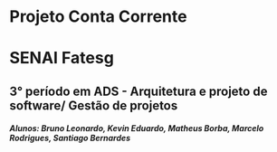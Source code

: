 # Projeto Conta Corrente
# SENAI Fatesg
## 3° período em ADS - Arquitetura e projeto de software/ Gestão de projetos


##### Alunos: Bruno Leonardo, Kevin Eduardo, Matheus Borba, Marcelo Rodrigues, Santiago Bernardes
